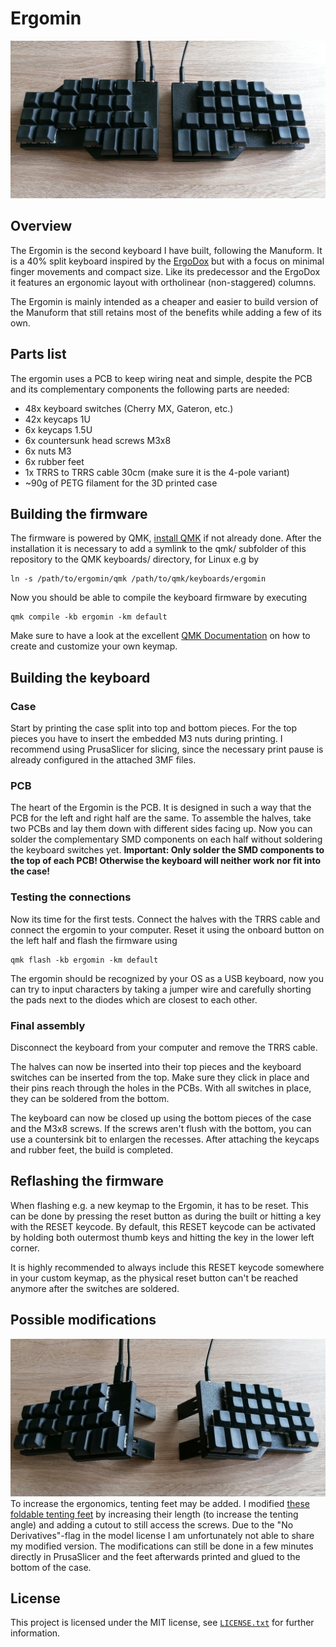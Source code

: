 # Ergomin
![Ergomin image](img/ergomin.jpg)
## Overview
The Ergomin is the second keyboard I have built, following the Manuform. It is a 40% split keyboard inspired by the [ErgoDox](https://www.ergodox.io/) but with a focus on minimal finger movements and compact size.
Like its predecessor and the ErgoDox it features an ergonomic layout with ortholinear (non-staggered) columns. 

The Ergomin is mainly intended as a cheaper and easier to build version of the Manuform that still retains most of the benefits while adding a few of its own.

## Parts list
The ergomin uses a PCB to keep wiring neat and simple, despite the PCB and its complementary components the following parts are needed:
* 48x keyboard switches (Cherry MX, Gateron, etc.)
* 42x keycaps 1U
* 6x keycaps 1.5U
* 6x countersunk head screws M3x8
* 6x nuts M3
* 6x rubber feet
* 1x TRRS to TRRS cable 30cm (make sure it is the 4-pole variant)
* ~90g of PETG filament for the 3D printed case

## Building the firmware
The firmware is powered by QMK, [install QMK](https://docs.qmk.fm/#/newbs_getting_started) if not already done.
After the installation it is necessary to add a symlink to the qmk/ subfolder of this repository to the QMK keyboards/ directory, for Linux e.g by
```
ln -s /path/to/ergomin/qmk /path/to/qmk/keyboards/ergomin
```

Now you should be able to compile the keyboard firmware by executing
```
qmk compile -kb ergomin -km default
```

Make sure to have a look at the excellent [QMK Documentation](https://docs.qmk.fm/#/newbs_building_firmware) on how to create and customize your own keymap.

## Building the keyboard
### Case
Start by printing the case split into top and bottom pieces. For the top pieces you have to insert the embedded M3 nuts during printing. I recommend using PrusaSlicer for slicing, since the necessary print pause is already configured in the attached 3MF files.

### PCB
The heart of the Ergomin is the PCB. It is designed in such a way that the PCB for the left and right half are the same. 
To assemble the halves, take two PCBs and lay them down with different sides facing up. Now you can solder the complementary SMD components on each half without soldering the keyboard switches yet.
**Important: Only solder the SMD components to the top of each PCB! Otherwise the keyboard will neither work nor fit into the case!** 

### Testing the connections
Now its time for the first tests. Connect the halves with the TRRS cable and connect the ergomin to your computer. Reset it using the onboard button on the left half and flash the firmware using
```
qmk flash -kb ergomin -km default
```
The ergomin should be recognized by your OS as a USB keyboard, now you can try to input characters by taking a jumper wire and carefully shorting the pads next to the diodes which are closest to each other.

### Final assembly
Disconnect the keyboard from your computer and remove the TRRS cable.

The halves can now be inserted into their top pieces and the keyboard switches can be inserted from the top. Make sure they click in place and their pins reach through the holes in the PCBs. 
With all switches in place, they can be soldered from the bottom.

The keyboard can now be closed up using the bottom pieces of the case and the M3x8 screws. If the screws aren't flush with the bottom, you can use a countersink bit to enlargen the recesses.
After attaching the keycaps and rubber feet, the build is completed.

## Reflashing the firmware
When flashing e.g. a new keymap to the Ergomin, it has to be reset. This can be done by pressing the reset button as during the built or hitting a key with the RESET keycode. By default, this RESET keycode can be activated by holding both outermost thumb keys and hitting the key in the lower left corner. 

It is highly recommended to always include this RESET keycode somewhere in your custom keymap, as the physical reset button can't be reached anymore after the switches are soldered.

## Possible modifications
![Modified Ergomin with tenting feet](img/ergomin-tenting-feet.jpg)
To increase the ergonomics, tenting feet may be added. I modified [these foldable tenting feet](https://www.thingiverse.com/thing:4491679) by increasing their length (to increase the tenting angle) and adding a cutout to still access the screws. Due to the "No Derivatives"-flag in the model license I am unfortunately not able to share my modified version. The modifications can still be done in a few minutes directly in PrusaSlicer and the feet afterwards printed and glued to the bottom of the case.

## License
This project is licensed under the MIT license, see [`LICENSE.txt`](LICENSE.txt) for further information.
